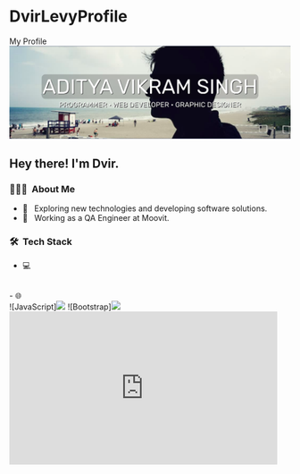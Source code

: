 # DvirLevyProfile
My Profile
<img src="https://raw.githubusercontent.com/AVS1508/AVS1508/master/assets/Aditya%20Vikram%20Singh%20Banner.png">

<h2> Hey there! I'm Dvir.</h2>

<h3> 👨🏻‍💻 &nbsp;About Me </h3>

- 🤔 &nbsp; Exploring new technologies and developing software solutions.
- 💼 &nbsp; Working as a QA Engineer at Moovit.

<h3> 🛠 &nbsp;Tech Stack</h3>

- 💻 &nbsp;
<br/>
- 🌐 &nbsp;<br/>
  ![JavaScript]<img src="https://img.shields.io/badge/-JavaScript-333333?style=flat&logo=javascript")<br/>
  ![Bootstrap]<img src="https://img.shields.io/badge/-Bootstrap-333333?style=flat&logo=bootstrap&logoColor=563D7C" /><br/>
<iframe src="https://giphy.com/embed/iFmw13LV1hHhViPPWz" width="480" height="274" frameBorder="0" class="giphy-embed" allowFullScreen /><br/>
- 🛢 &nbsp;
  ![MySQL](https://img.shields.io/badge/-MySQL-333333?style=flat&logo=mysql)
  ![MongoDB](https://img.shields.io/badge/-MongoDB-333333?style=flat&logo=mongodb)
- ⚙️ &nbsp;
  ![Git](https://img.shields.io/badge/-Git-333333?style=flat&logo=git)
  ![GitHub](https://img.shields.io/badge/-GitHub-333333?style=flat&logo=github)
- 🔧 &nbsp;
  ![Visual Studio Code](https://img.shields.io/badge/-Visual%20Studio%20Code-333333?style=flat&logo=visual-studio-code&logoColor=007ACC)
- 🖥 &nbsp;
  <br/>

<a href="https://github.com/AVS1508">
  <img height="180em" src="https://github-readme-stats.vercel.app/api?username=DvirLevy&theme=buefy&show_icons=true" />
  <img height="180em" src="https://github-readme-stats.vercel.app/api/top-langs/?username=DvirLevy&theme=buefy&layout=compact" />
</a>

<br/>

<h3> 🤝🏻 &nbsp;Connect with Me </h3>

<p align="center">
<a href="https://www.linkedin.com/in/dvirlevyhakak/"><img alt="LinkedIn" src="https://img.shields.io/badge/LinkedIn-Dvir%20Levy-blue?style=flat-square&logo=linkedin"></a>
<a href="mailto:DvirLH1@gmail.com"><img alt="Email" src="https://img.shields.io/badge/Email-DvirLH1@gmail.com-blue?style=flat-square&logo=gmail"></a>
</p>

